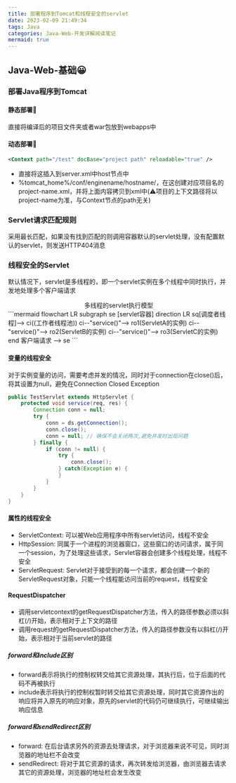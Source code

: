 ```yaml
---
title: 部署程序到Tomcat和线程安全的servlet
date: 2023-02-09 21:49:34
tags: Java
categories: Java-Web-开发详解阅读笔记
mermaid: true
---
```


## Java-Web-基础😀

### 部署Java程序到Tomcat

#### 静态部署🎈

直接将编译后的项目文件夹或者war包放到webapps中

#### 动态部署🎈

```xml
<Context path="/test" docBase="project path" reloadable="true" />
```

- 直接将这插入到server.xml中host节点中
- %tomcat_home%/conf/enginename/hostname/，在这创建对应项目名的project-name.xml，并将上面内容拷贝到xml中(⚠️项目的上下文路径将以project-name为准，与Context节点的path无关)

### Servlet请求匹配规则

采用最长匹配，如果没有找到匹配的则调用容器默认的servlet处理，没有配置默认的servlet，则发送HTTP404消息

### 线程安全的Servlet

默认情况下，servlet是多线程的，即一个servlet实例在多个线程中同时执行，并发地处理多个客户端请求

<center>多线程的servlet执行模型</center>
```mermaid
flowchart LR
    subgraph se [servlet容器]
        direction LR
        sq[调度者线程]--> ci((工作者线程池))
        ci--"service()"--> ro1(ServletA的实例)
        ci--"service()"--> ro2(ServletB的实例)
        ci--"service()"--> ro3(ServletC的实例)
    end
    客户端请求 --> se
```

#### 变量的线程安全

对于实例变量的访问，需要考虑并发的情况，同时对于connection在close()后，将其设置为null，避免在Connection Closed Exception

```java
public TestServlet extends HttpServlet {
    protected void service(req, res) {
        Connection conn = null;
        try {
            conn = ds.getConnection();
            conn.close();
            conn = null; // 确保不会关闭两次,避免并发时出现问题
        } finally {
            if (conn != null) {
                try {
                    conn.close();
                } catch(Exception e) {
                }
            }
        }
    }
}

```

#### 属性的线程安全

- ServletContext: 可以被Web应用程序中所有servlet访问，线程不安全
- HttpSession: 同属于一个进程的浏览器窗口，这些窗口的访问请求，属于同一个session，为了处理这些请求，Servlet容器会创建多个线程处理，线程不安全
- ServletRequest: Servlet对于接受到的每一个请求，都会创建一个新的ServletRequest对象，只能一个线程能访问当前的request，线程安全

#### RequestDispatcher

- 调用servletcontext的getRequestDispatcher方法，传入的路径参数必须以斜杠(/)开始，表示相对于上下文的路径
- 调用request的getRequestDispatcher方法，传入的路径参数没有以斜杠(/)开始，表示相对于当前servlet的路径

##### forward和include区别

- forward表示将执行的控制权转交给其它资源处理，其执行后，位于后面的代码不再被执行
- include表示将执行的控制权暂时转交给其它资源处理，同时其它资源作出的响应将并入原先的响应对象，原先的servlet的代码仍可继续执行，可继续输出响应信息

##### forward和sendRedirect区别

- forward: 在后台请求另外的资源去处理请求，对于浏览器来说不可见，同时浏览器的地址栏不会改变
- sendRedirect: 将对于其它资源的请求，再次转发给浏览器，由浏览器去请求其它的资源处理，浏览器的地址栏会发生改变
